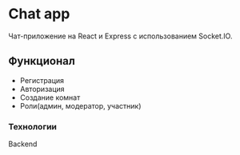 <h1>Chat app</h1>
Чат-приложение на React и Express с использованием Socket.IO.

<h2>Функционал</h2>

<ul>
  <li>Регистрация</li>
  <li>Авторизация</li>
  <li>Создание комнат</li>
  <li>Роли(админ, модератор, участник)</li>
</ul>

<h3>Технологии</h3>

<p>Backend</p>
